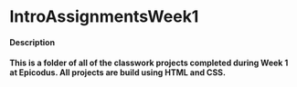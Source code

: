 # IntroAssignmentsWeek1

#### Description
#### This is a folder of all of the classwork projects completed during Week 1 at Epicodus. All projects are build using HTML and CSS.
